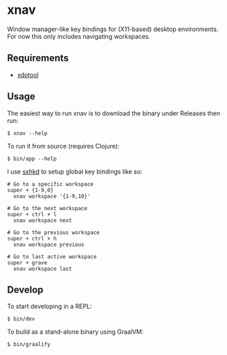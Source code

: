 # xnav

Window manager-like key bindings for (X11-based) desktop environments. For now
this only includes navigating workspaces.

## Requirements

* [xdotool](https://github.com/jordansissel/xdotool)

## Usage

The easiest way to run xnav is to download the binary under Releases then run:

```shell
$ xnav --help
```

To run it from source (requires Clojure):

```shell
$ bin/app --help
```

I use [sxhkd](https://github.com/baskerville/sxhkd) to setup global key bindings
like so:

```
# Go to a specific workspace
super + {1-9,0}
  xnav workspace '{1-9,10}'

# Go to the next workspace
super + ctrl + l
  xnav workspace next

# Go to the previous workspace
super + ctrl + h
  xnav workspace previous

# Go to last active workspace
super + grave
  xnav workspace last
```

## Develop

To start developing in a REPL:

```shell
$ bin/dev
```

To build as a stand-alone binary using GraalVM:

```shell
$ bin/graalify
```


